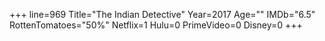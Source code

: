 +++
line=969
Title="The Indian Detective"
Year=2017
Age=""
IMDb="6.5"
RottenTomatoes="50%"
Netflix=1
Hulu=0
PrimeVideo=0
Disney=0
+++

